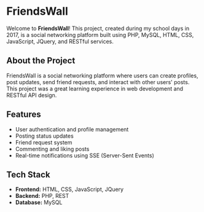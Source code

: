 # FriendsWall

Welcome to **FriendsWall**! This project, created during my school days in 2017, is a social networking platform built using PHP, MySQL, HTML, CSS, JavaScript, JQuery, and RESTful services.

## About the Project

FriendsWall is a social networking platform where users can create profiles, post updates, send friend requests, and interact with other users' posts. This project was a great learning experience in web development and RESTful API design.

## Features

- User authentication and profile management
- Posting status updates
- Friend request system
- Commenting and liking posts
- Real-time notifications using SSE (Server-Sent Events)

## Tech Stack

- **Frontend:** HTML, CSS, JavaScript, JQuery
- **Backend:** PHP, REST
- **Database:** MySQL

